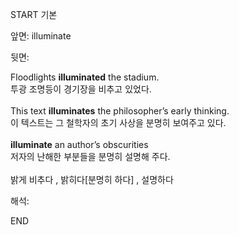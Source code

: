 START
기본

앞면:
illuminate


뒷면:
<div>Floodlights <b>illuminated</b> the stadium. </div><div>투광 조명등이 경기장을 비추고 있었다.</div><div><br></div><div><div>This text <b>illuminates</b> the philosopher’s early thinking. </div><div>이 텍스트는 그 철학자의 초기 사상을 분명히 보여주고 있다.</div></div><div><br></div><div><div><strong>illuminate</strong> an author’s obscurities </div><div><div>저자의 난해한 부분들을 분명히 설명해 주다.</div></div></div><div><br></div><div>밝게 비추다 , 밝히다[분명히 하다] , 설명하다</div>


해석:

END